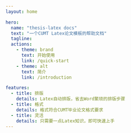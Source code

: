 ```yaml
---
layout: home

hero:
  name: "thesis-latex docs"
  text: "一个CUMT Latex论文模板的帮助文档"
  tagline: 
  actions:
    - theme: brand
      text: 开始使用
      link: /quick-start
    - theme: alt
      text: 简介
      link: /introduction

features:
  - title: 排版
    details: Latex自动排版，省去Word繁琐的排版步骤
  - title: 格式
    details: 格式符合CUMT毕业论文格式要求
  - title: 灵活
    details: 只需要一点Latex知识，即可快速上手
---
```

